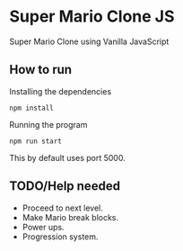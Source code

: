 # Super Mario Clone JS
Super Mario Clone using Vanilla JavaScript

## How to run
Installing the dependencies
```
npm install
```
Running the program
```
npm run start
```
This by default uses port 5000.  

## TODO/Help needed
- Proceed to next level.
- Make Mario break blocks.  
- Power ups.  
- Progression system.   